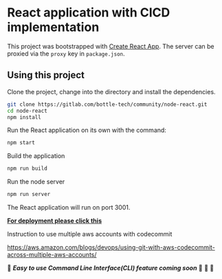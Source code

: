 # React application with CICD implementation

This project was bootstrapped with [Create React App](https://github.com/facebookincubator/create-react-app). The server can be proxied via the `proxy` key in `package.json`.

## Using this project

Clone the project, change into the directory and install the dependencies.

```bash
git clone https://gitlab.com/bottle-tech/community/node-react.git
cd node-react
npm install
```

Run the React application on its own with the command:

```bash
npm start
```

Build the application

```bash
npm run build
```

Run the node server

```bash
npm run server
```

The React application will run on port 3001.

[**For deployment please click this**](https://gitlab.com/bottle-tech/community/node-react/blob/master/deployment_instructions.md)

Instruction to use multiple aws accounts with codecommit

https://aws.amazon.com/blogs/devops/using-git-with-aws-codecommit-across-multiple-aws-accounts/

:mega: **_Easy to use Command Line Interface(CLI) feature coming soon_** :tada: :tada: :tada:
